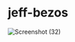 # jeff-bezos
![Screenshot (32)](https://github.com/prapcorp/jeff-bezos/assets/138362347/05906a99-b50a-471b-a0cd-9f6d8a60a5bb)




